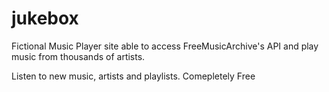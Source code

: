 # jukebox

Fictional Music Player site able to access FreeMusicArchive's API and play music from thousands of artists. 


Listen to new music, artists and playlists. Comepletely Free

